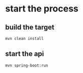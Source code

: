 # start the process

## build the target
```
mvn clean install
```

## start the api
```
mvn spring-boot:run
```
